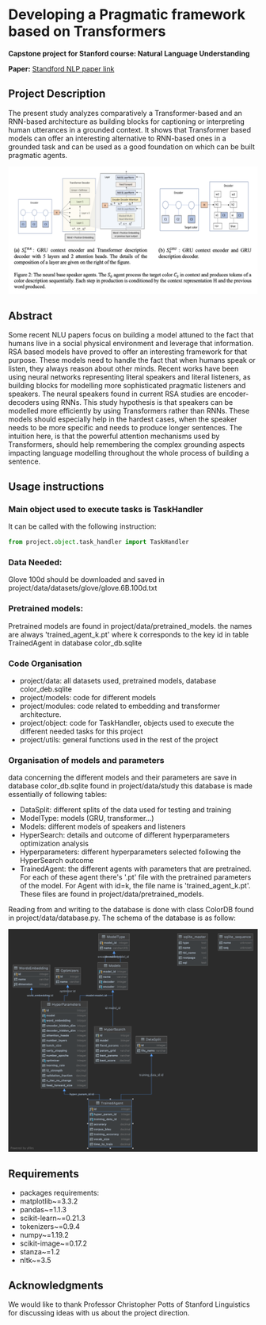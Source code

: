 # Developing a Pragmatic framework based on Transformers



**Capstone project for Stanford course: Natural Language Understanding**

**Paper:** [Standford NLP paper link](docs/final_paper.pdf)

## Project Description
The present study analyzes comparatively a Transformer-based and an RNN-based architecture as building blocks for 
captioning or interpreting human utterances in a grounded context. It shows that Transformer based models can 
offer an interesting alternative to RNN-based ones in a grounded task and can be used as a good foundation on which 
can be built pragmatic agents.

![](docs/neural_speakers.png)



## Abstract

Some recent NLU papers focus on building a model attuned to the fact that humans live in a social physical environment 
and leverage that information. RSA based models have proved to offer an interesting framework for that purpose. 
These models need to handle the fact that when humans speak or listen, they always reason about other minds. Recent 
works have been using neural networks representing literal speakers and literal listeners, as building blocks for 
modelling more sophisticated pragmatic listeners and speakers. The neural speakers found in current RSA studies are 
encoder-decoders using RNNs. This study hypothesis is that speakers can be modelled more efficiently by using 
Transformers rather than RNNs. These models should especially help in the hardest cases, when the speaker needs to be 
more specific and needs to produce longer sentences. The intuition here, is that the powerful attention mechanisms used 
by Transformers, should help remembering the complex grounding aspects impacting language modelling throughout the 
whole process of building a sentence.

## Usage instructions

### Main object used to execute tasks is TaskHandler
It can be called with the following instruction:
```python
from project.object.task_handler import TaskHandler

```


### Data Needed:
Glove 100d should be downloaded and saved in project/data/datasets/glove/glove.6B.100d.txt

### Pretrained models:
Pretrained models are found in project/data/pretrained_models.
the names are always 'trained_agent_k.pt' where k corresponds to the key id in table TrainedAgent in database
color_db.sqlite


### Code Organisation
* project/data: all datasets used, pretrained models, database color_deb.sqlite
* project/models: code for different models
* project/modules: code related to embedding  and transformer architecture.
* project/object: code for TaskHandler, objects used to execute the different needed tasks for this project
* project/utils: general functions used in the rest of the project

### Organisation of models and parameters
data concerning the different models and their parameters are save in database color_db.sqlite found in
project/data/study
this database is made essentially of following tables:
* DataSplit: different splits of the data used for testing and training
* ModelType: models (GRU, transformer...)
* Models: different models of speakers and listeners
* HyperSearch: details and outcome of different hyperparameters optimization analysis
* Hyperparameters: different hyperparameters selected following the HyperSearch outcome
* TrainedAgent: the different agents with parameters that are pretrained. For each of these agent there's '.pt' file with the pretrained parameters of the model. For Agent with id=k, the file name is 'trained_agent_k.pt'. These files are found in project/data/pretrained_models.

Reading from and writing to the database is done with class ColorDB found in project/data/database.py. The schema of the database is as follow:

![](docs/color_db_schema.png)

## Requirements
* packages requirements:
* matplotlib~=3.3.2
* pandas~=1.1.3
* scikit-learn~=0.21.3
* tokenizers~=0.9.4
* numpy~=1.19.2
* scikit-image~=0.17.2
* stanza~=1.2
* nltk~=3.5

## Acknowledgments
We would like to thank Professor Christopher Potts of Stanford Linguistics for discussing ideas with us about the 
project direction.
